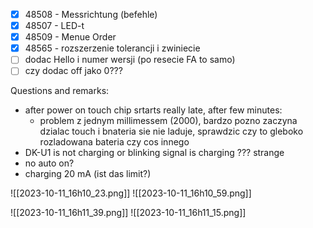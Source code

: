
- [x] 48508 - Messrichtung (befehle)
- [x] 48507 - LED-t
- [x] 48509 - Menue Order
- [x] 48565 - rozszerzenie tolerancji i zwiniecie
- [ ] dodac Hello i numer wersji (po resecie FA to samo)
- [ ] czy dodac off jako 0???

Questions and remarks:
- after power on touch chip srtarts really late, after few minutes:
	- problem z jednym millimessem (2000), bardzo pozno zaczyna dzialac touch i bnateria sie nie laduje, sprawdzic czy to gleboko rozladowana bateria czy cos innego
- DK-U1 is not charging or blinking signal is charging ??? strange
- no auto on?
- charging 20 mA (ist das limit?)


![[2023-10-11_16h10_23.png]]
![[2023-10-11_16h10_59.png]]


![[2023-10-11_16h11_39.png]]
![[2023-10-11_16h11_15.png]]